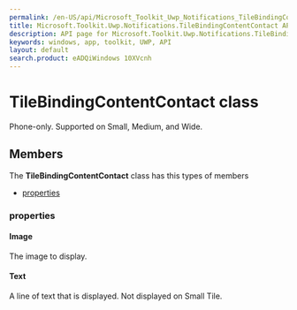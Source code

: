 ```yaml
---
permalink: /en-US/api/Microsoft_Toolkit_Uwp_Notifications_TileBindingContentContact.htm
title: Microsoft.Toolkit.Uwp.Notifications.TileBindingContentContact API 
description: API page for Microsoft.Toolkit.Uwp.Notifications.TileBindingContentContact
keywords: windows, app, toolkit, UWP, API
layout: default
search.product: eADQiWindows 10XVcnh
---
```



# TileBindingContentContact class

Phone-only. Supported on Small, Medium, and Wide.

## Members

The **TileBindingContentContact** class has this types of members

* [properties](#properties)

### properties

#### Image

The image to display.

#### Text

A line of text that is displayed. Not displayed on Small Tile.
